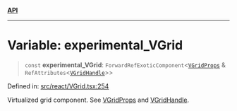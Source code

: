 [**API**](../../API.md)

***

# Variable: experimental\_VGrid

> `const` **experimental\_VGrid**: `ForwardRefExoticComponent`\<[`VGridProps`](../interfaces/VGridProps.md) & `RefAttributes`\<[`VGridHandle`](../interfaces/VGridHandle.md)\>\>

Defined in: [src/react/VGrid.tsx:254](https://github.com/inokawa/virtua/blob/75785cbff53d7623e0d1d97028eb886458aa7636/src/react/VGrid.tsx#L254)

Virtualized grid component. See [VGridProps](../interfaces/VGridProps.md) and [VGridHandle](../interfaces/VGridHandle.md).
